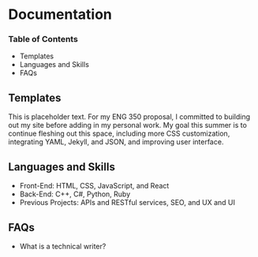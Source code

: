 # Documentation
### Table of Contents 
<ul> 
	<li> Templates </li> 
	<li> Languages and Skills </li> 
	<li> FAQs </li>
</ul>

## Templates 
This is placeholder text. For my ENG 350 proposal, I committed to building out my site before adding in my personal work. My goal this summer is to continue fleshing out this space, including more CSS customization, integrating YAML, Jekyll, and JSON, and improving user interface. 

## Languages and Skills 
<ul>
	<li> Front-End: HTML, CSS, JavaScript, and React
	<li> Back-End: C++, C#, Python, Ruby
	<li> Previous Projects: APIs and RESTful services, SEO, and UX and UI
</ul>

## FAQs
<ul>
	<li> What is a technical writer?</li> 